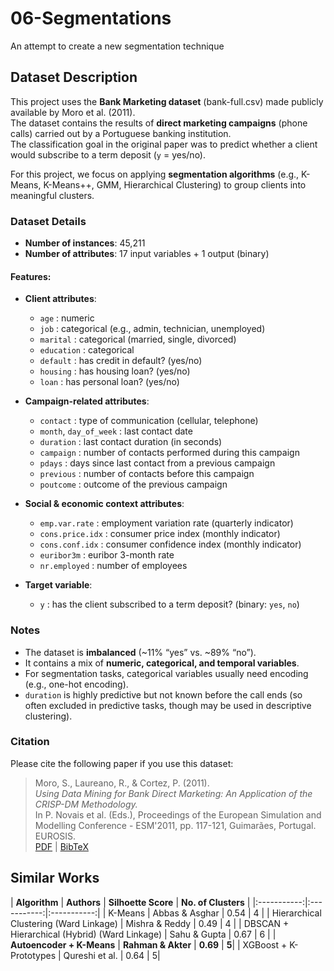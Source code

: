 # 06-Segmentations
An attempt to create a new segmentation technique

## Dataset Description

This project uses the **Bank Marketing dataset** (bank-full.csv) made publicly available by Moro et al. (2011).  
The dataset contains the results of **direct marketing campaigns** (phone calls) carried out by a Portuguese banking institution.  
The classification goal in the original paper was to predict whether a client would subscribe to a term deposit (`y` = yes/no).  

For this project, we focus on applying **segmentation algorithms** (e.g., K-Means, K-Means++, GMM, Hierarchical Clustering) to group clients into meaningful clusters.

### Dataset Details
- **Number of instances**: 45,211  
- **Number of attributes**: 17 input variables + 1 output (binary)  

#### Features:
- **Client attributes**:  
  - `age` : numeric  
  - `job` : categorical (e.g., admin, technician, unemployed)  
  - `marital` : categorical (married, single, divorced)  
  - `education` : categorical  
  - `default` : has credit in default? (yes/no)  
  - `housing` : has housing loan? (yes/no)  
  - `loan` : has personal loan? (yes/no)  

- **Campaign-related attributes**:  
  - `contact` : type of communication (cellular, telephone)  
  - `month`, `day_of_week` : last contact date  
  - `duration` : last contact duration (in seconds)  
  - `campaign` : number of contacts performed during this campaign  
  - `pdays` : days since last contact from a previous campaign  
  - `previous` : number of contacts before this campaign  
  - `poutcome` : outcome of the previous campaign  

- **Social & economic context attributes**:  
  - `emp.var.rate` : employment variation rate (quarterly indicator)  
  - `cons.price.idx` : consumer price index (monthly indicator)  
  - `cons.conf.idx` : consumer confidence index (monthly indicator)  
  - `euribor3m` : euribor 3-month rate  
  - `nr.employed` : number of employees  

- **Target variable**:  
  - `y` : has the client subscribed to a term deposit? (binary: `yes`, `no`)  

### Notes
- The dataset is **imbalanced** (~11% “yes” vs. ~89% “no”).  
- It contains a mix of **numeric, categorical, and temporal variables**.  
- For segmentation tasks, categorical variables usually need encoding (e.g., one-hot encoding).  
- `duration` is highly predictive but not known before the call ends (so often excluded in predictive tasks, though may be used in descriptive clustering).  

### Citation
Please cite the following paper if you use this dataset:  

> Moro, S., Laureano, R., & Cortez, P. (2011).  
> *Using Data Mining for Bank Direct Marketing: An Application of the CRISP-DM Methodology.*  
> In P. Novais et al. (Eds.), Proceedings of the European Simulation and Modelling Conference - ESM'2011, pp. 117-121, Guimarães, Portugal. EUROSIS.  
> [PDF](http://hdl.handle.net/1822/14838) | [BibTeX](http://www3.dsi.uminho.pt/pcortez/bib/2011-esm-1.txt)


## Similar Works

| **Algorithm** | **Authors** | **Silhoette Score** | **No. of Clusters** |
|:-----------:|:-----------:|:-----------:|
| K-Means | Abbas & Asghar | 0.54 | 4 |
| Hierarchical Clustering (Ward Linkage) | Mishra & Reddy | 0.49 | 4 |
| DBSCAN + Hierarchical (Hybrid) (Ward Linkage) | Sahu & Gupta | 0.67 | 6 |
| **Autoencoder + K-Means** | **Rahman & Akter** | **0.69** | **5**|
| XGBoost + K-Prototypes | Qureshi et al. | 0.64 | 5|
